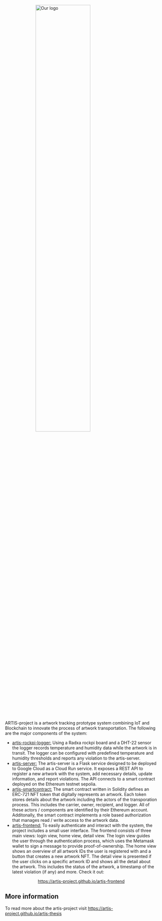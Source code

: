<img 
    style="display: block; 
           margin-left: auto;
           margin-right: auto;
           width: 60%;"
    src="https://github.com/artis-project/artis-project.github.io/assets/69470817/c343854b-4a3a-4b26-85d2-54abb64ce6f9" 
    alt="Our logo" />

ARTIS-project is a artwork tracking prototype system combining IoT and Blockchain to innovate the process of artwork transportation. The following are the major components of the system:

- [artis-rockpi-logger:](https://github.com/artis-project/artis-rockpi-logger) Using a Radxa rockpi board and a DHT-22 sensor the logger records temperature and humidity data while the artwork is in transit. The logger can be configured with predefined temperature and humidity thresholds and reports any violation to the artis-server.
- [artis-server:](https://github.com/artis-project/artis-server) The artis-server is a Flask service designed to be deployed to Google Cloud as a Cloud Run service. It exposes a REST API to register a new artwork with the system, add necessary details, update information, and report violations. The API connects to a smart contract deployed on the Ethereum testnet sepolia.
- [artis-smartcontract:](https://github.com/artis-project/artis-smartcontract) The smart contract written in Solidity defines an ERC-721 NFT token that digitally represents an artwork. Each token stores details about the artwork including the actors of the transporation process. This includes the carrier, owner, recipient, and logger. All of these actors / components are identified by their Ethereum account. Additonally, the smart contract implements a role based authorization that manages read / write access to the artwork data.
- [artis-frontend:](https://github.com/artis-project/artis-frontend) To easily authenticate and interact with the system, the project includes a small user interface. The frontend consists of three main views: login view, home view, detail view. The login view guides the user through the authentication process, which uses the Metamask wallet to sign a message to provide proof-of-ownership. The home view shows an overview of all artwork IDs the user is registered with and a button that creates a new artwork NFT. The detail view is presented if the user clicks on a specific artwork ID and shows all the detail about the artwork. This includes the status of the artwork, a timestamp of the latest violation (if any) and more. Check it out:

<div style="text-align: center;">
    <a href="https://artis-project.github.io/artis-frontend"> https://artis-project.github.io/artis-frontend</a>
</div>

## More information
To read more about the artis-project visit <a href="https://artis-project.github.io/artis-thesis">https://artis-project.github.io/artis-thesis</a>
